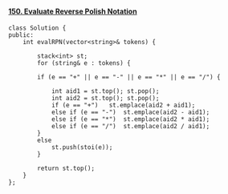 #### [150. Evaluate Reverse Polish Notation](https://leetcode-cn.com/problems/evaluate-reverse-polish-notation/)

```
class Solution {
public:
    int evalRPN(vector<string>& tokens) {

        stack<int> st;
        for (string& e : tokens) {

        if (e == "+" || e == "-" || e == "*" || e == "/") {

            int aid1 = st.top(); st.pop();
            int aid2 = st.top(); st.pop();
            if (e == "+")   st.emplace(aid2 + aid1);
            else if (e == "-")  st.emplace(aid2 - aid1);
            else if (e == "*")  st.emplace(aid2 * aid1);
            else if (e == "/")  st.emplace(aid2 / aid1);
        }
        else
            st.push(stoi(e));
        }

        return st.top();
    }
};
```

